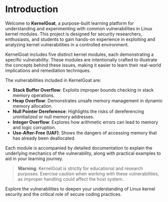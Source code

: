 # Introduction

Welcome to **KernelGoat**, a purpose-built learning platform for understanding and experimenting with common vulnerabilities in Linux kernel modules. This project is designed for security researchers, enthusiasts, and students to gain hands-on experience in exploiting and analyzing kernel vulnerabilities in a controlled environment.

KernelGoat includes five distinct kernel modules, each demonstrating a specific vulnerability. These modules are intentionally crafted to illustrate the concepts behind these issues, making it easier to learn their real-world implications and remediation techniques. 

The vulnerabilities included in KernelGoat are:

- **Stack Buffer Overflow**: Exploits improper bounds checking in stack memory operations.
- **Heap Overflow**: Demonstrates unsafe memory management in dynamic memory allocation.
- **Null Pointer Dereference**: Highlights the risks of dereferencing uninitialized or null memory addresses.
- **Integer Overflow**: Explores how arithmetic errors can lead to memory and logic corruption.
- **Use-After-Free (UAF)**: Shows the dangers of accessing memory that has already been deallocated.

Each module is accompanied by detailed documentation to explain the underlying mechanics of the vulnerability, along with practical examples to aid in your learning journey.

> **Warning**: KernelGoat is strictly for educational and research purposes. Exercise caution when working with these vulnerabilities, as improper handling could affect the host system.

Explore the vulnerabilities to deepen your understanding of Linux kernel security and the critical role of secure coding practices.
